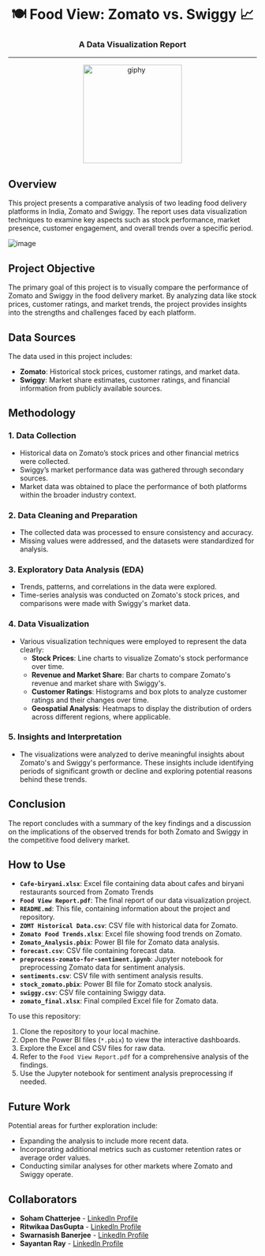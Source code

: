 <div align="center">

# 🍽️ Food View: Zomato vs. Swiggy 📈

### A Data Visualization Report

</div>

---

<div align="center">
<img src="https://github.com/user-attachments/assets/564889a9-912b-4f4b-9e2e-8f58dad0227a" width="200" height="200" alt="giphy" style="margin-left: 50 %;">
</div>

## Overview
This project presents a comparative analysis of two leading food delivery platforms in India, Zomato and Swiggy. The report uses data visualization techniques to examine key aspects such as stock performance, market presence, customer engagement, and overall trends over a specific period.

![image](https://github.com/user-attachments/assets/f8341b89-4f0c-4abb-a48c-cdb13c471a16)


## Project Objective
The primary goal of this project is to visually compare the performance of Zomato and Swiggy in the food delivery market. By analyzing data like stock prices, customer ratings, and market trends, the project provides insights into the strengths and challenges faced by each platform.

## Data Sources
The data used in this project includes:
- **Zomato**: Historical stock prices, customer ratings, and market data.
- **Swiggy**: Market share estimates, customer ratings, and financial information from publicly available sources.

## Methodology
### 1. Data Collection
   - Historical data on Zomato’s stock prices and other financial metrics were collected.
   - Swiggy’s market performance data was gathered through secondary sources.
   - Market data was obtained to place the performance of both platforms within the broader industry context.

### 2. Data Cleaning and Preparation
   - The collected data was processed to ensure consistency and accuracy.
   - Missing values were addressed, and the datasets were standardized for analysis.

### 3. Exploratory Data Analysis (EDA)
   - Trends, patterns, and correlations in the data were explored.
   - Time-series analysis was conducted on Zomato's stock prices, and comparisons were made with Swiggy's market data.

### 4. Data Visualization
   - Various visualization techniques were employed to represent the data clearly:
     - **Stock Prices**: Line charts to visualize Zomato's stock performance over time.
     - **Revenue and Market Share**: Bar charts to compare Zomato's revenue and market share with Swiggy's.
     - **Customer Ratings**: Histograms and box plots to analyze customer ratings and their changes over time.
     - **Geospatial Analysis**: Heatmaps to display the distribution of orders across different regions, where applicable.

### 5. Insights and Interpretation
   - The visualizations were analyzed to derive meaningful insights about Zomato's and Swiggy's performance. These insights include identifying periods of significant growth or decline and exploring potential reasons behind these trends.

## Conclusion
The report concludes with a summary of the key findings and a discussion on the implications of the observed trends for both Zomato and Swiggy in the competitive food delivery market.

## How to Use

- **`Cafe-biryani.xlsx`**: Excel file containing data about cafes and biryani restaurants sourced from Zomato Trends
- **`Food View Report.pdf`**: The final report of our data visualization project.
- **`README.md`**: This file, containing information about the project and repository.
- **`ZOMT Historical Data.csv`**: CSV file with historical data for Zomato.
- **`Zomato Food Trends.xlsx`**: Excel file showing food trends on Zomato.
- **`Zomato_Analysis.pbix`**: Power BI file for Zomato data analysis.
- **`forecast.csv`**: CSV file containing forecast data.
- **`preprocess-zomato-for-sentiment.ipynb`**: Jupyter notebook for preprocessing Zomato data for sentiment analysis.
- **`sentiments.csv`**: CSV file with sentiment analysis results.
- **`stock_zomato.pbix`**: Power BI file for Zomato stock analysis.
- **`swiggy.csv`**: CSV file containing Swiggy data.
- **`zomato_final.xlsx`**: Final compiled Excel file for Zomato data.

To use this repository:
1. Clone the repository to your local machine.
2. Open the Power BI files (`*.pbix`) to view the interactive dashboards.
3. Explore the Excel and CSV files for raw data.
4. Refer to the `Food View Report.pdf` for a comprehensive analysis of the findings.
5. Use the Jupyter notebook for sentiment analysis preprocessing if needed.

## Future Work
Potential areas for further exploration include:
- Expanding the analysis to include more recent data.
- Incorporating additional metrics such as customer retention rates or average order values.
- Conducting similar analyses for other markets where Zomato and Swiggy operate.

## Collaborators
- **Soham Chatterjee** - [LinkedIn Profile](https://www.linkedin.com/in/soham-chatterjee--/)
- **Ritwikaa DasGupta** - [LinkedIn Profile](https://www.linkedin.com/in/ritwika-das-gupta-372562202/)
- **Swarnasish Banerjee** - [LinkedIn Profile](https://www.linkedin.com/in/swarnasish-banerjee-9923ab227/)
- **Sayantan Ray** - [LinkedIn Profile](https://www.linkedin.com/in/sayantan-ray-728218195/)

